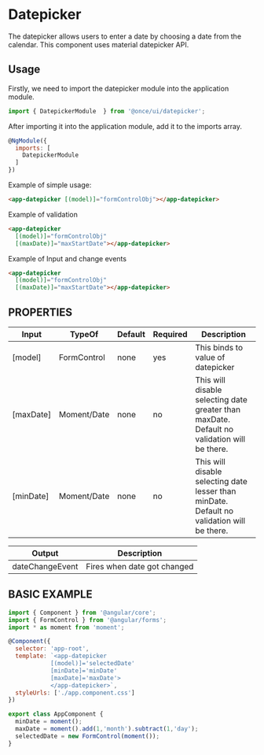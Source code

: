 # Datepicker

The datepicker allows users to enter a date by choosing a date from the calendar. This component uses material datepicker API.

## Usage
Firstly, we need to import the datepicker module into the application module.
```js
import { DatepickerModule  } from '@once/ui/datepicker';
```

After importing it into the application module, add it to the imports array.
```js
@NgModule({
  imports: [
    DatepickerModule
  ]
})
````

Example of simple usage:

```html
<app-datepicker [(model)]="formControlObj"></app-datepicker>
```

Example of validation

```html
<app-datepicker
  [(model)]="formControlObj"
  [(maxDate)]="maxStartDate"></app-datepicker>
```

Example of Input and change events

```html
<app-datepicker
  [(model)]="formControlObj"
  [(maxDate)]="maxStartDate"></app-datepicker>
```

## PROPERTIES

| Input     | TypeOf      | Default | Required | Description                                                                                 |
| --------- | ----------- | ------- | -------- | ------------------------------------------------------------------------------------------- |
| [model]   | FormControl | none    | yes      | This binds to value of datepicker                                                           |
| [maxDate] | Moment/Date | none    | no       | This will disable selecting date greater than maxDate. Default no validation will be there. |  |
| [minDate] | Moment/Date | none    | no       | This will disable selecting date lesser than minDate. Default no validation will be there.  |  |

| Output          | Description                 |
| --------------- | --------------------------- |
| dateChangeEvent | Fires when date got changed |

## BASIC EXAMPLE

```js
import { Component } from '@angular/core';
import { FormControl } from '@angular/forms';
import * as moment from 'moment';

@Component({
  selector: 'app-root',
  template: `<app-datepicker 
            [(model)]='selectedDate' 
            [minDate]='minDate' 
            [maxDate]='maxDate'>
            </app-datepicker>`,
  styleUrls: ['./app.component.css']
})

export class AppComponent {
  minDate = moment();
  maxDate = moment().add(1,'month').subtract(1,'day');
  selectedDate = new FormControl(moment());
}
```

